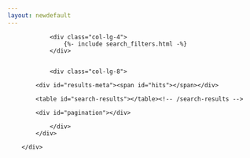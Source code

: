 ```yaml
---
layout: newdefault
---
```


<div class="home">


<section id="portfolio" class="bg-light-gray">
        <div class="container">
            <div class="row">
            
                <div class="col-lg-4">
                    {%- include search_filters.html -%}
                </div>            
            
            
                <div class="col-lg-8">
                   
			<div id="results-meta"><span id="hits"></span></div>

			<table id="search-results"></table><!-- /search-results -->

			<div id="pagination"></div>
			
                </div>
            </div>

        </div>
</section>



</div>

<script>
 var csvdata = {{ site.data.colophons | jsonify }};
</script>

<script src="assets/js/search.js"></script>
